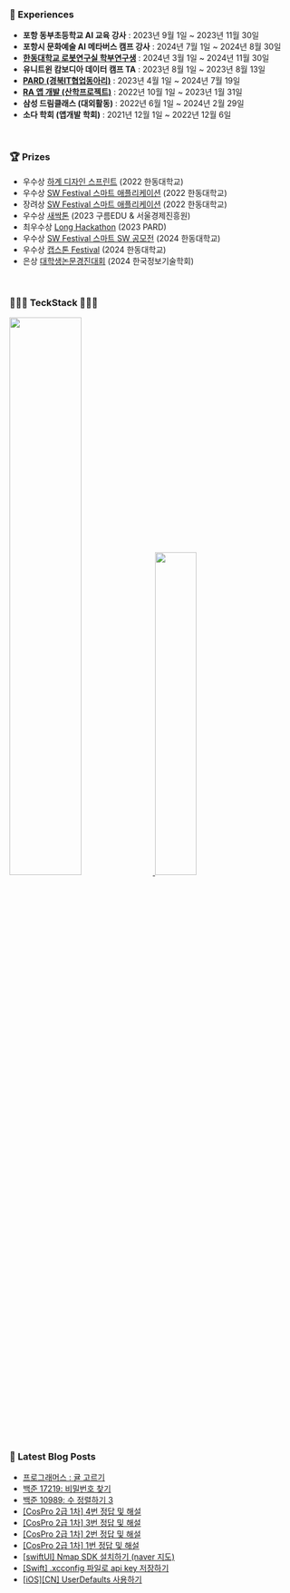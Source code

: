 ### 🙈 Experiences

- **포항 동부초등학교 AI 교육 강사** : 2023년 9월 1일 ~ 2023년 11월 30일<br>
- **포항시 문화예술 AI 메타버스 캠프 강사** : 2024년 7월 1일 ~ 2024년 8월 30일<br>
- **[한동대학교 로봇연구실 학부연구생](https://github.com/haram22/Liku_App.git)** : 2024년 3월 1일 ~ 2024년 11월 30일<br>
- **유니트윈 캄보디아 데이터 캠프 TA** : 2023년 8월 1일 ~ 2023년 8월 13일<br>
- **[PARD (경북IT협업동아리)](https://github.com/haram22/PARD_iOS)** : 2023년 4월 1일 ~ 2024년 7월 19일<br>
- **[RA 앱 개발 (산학프로젝트)](https://github.com/haram22/RA_app_2.git)** : 2022년 10월 1일 ~ 2023년 1월 31일<br>
- **삼성 드림클래스 (대외활동)** : 2022년 6월 1일 ~ 2024년 2월 29일<br>
- **소다 학회 (앱개발 학회)** : 2021년 12월 1일 ~ 2022년 12월 6일<br>
<br>

### 🏆 Prizes

- 우수상 [하계 디자인 스프린트](https://github.com/haram22/ZeroSoda22.git) (2022 한동대학교)<br>
- 우수상	[SW Festival 스마트 애플리케이션](https://github.com/haram22/ZeroSoda22.git) (2022 한동대학교)<br>
- 장려상	[SW Festival 스마트 애플리케이션](https://github.com/haram22/mobile-app-project.git) (2022 한동대학교)<br>
- 우수상	[새싹톤](https://github.com/haram22/sessakthon.git) (2023 구름EDU & 서울경제진흥원)<br>
- 최우수상  [Long Hackathon](https://github.com/haram22/Sabotage_Client.git) (2023 PARD)<br>
- 우수상	[SW Festival 스마트 SW 공모전](https://github.com/haram22/Sabotage_Client.git) (2024 한동대학교)<br>
- 우수상	[캡스톤 Festival](https://github.com/haram22/Liku_App.git) (2024 한동대학교)<br>
- 은상	[대학생논문경진대회](https://github.com/haram22/Liku_App.git) (2024 한국정보기술학회)<br>
<br>

### 👩🏻‍💻 TeckStack 👩🏻‍💻

<a href="https://github.com/anuraghazra/github-readme-stats">
  <img src="https://github-readme-stats.vercel.app/api?username=haram22&show_icons=true&theme=material-palenight&hide_border=true&bg_color=20232a&icon_color=E3E3E3A8&text_color=fff&title_color=918FE0&count_private=true" width=50.2% />
</a>

<a href="https://github.com/haram22/github-stats">
<img src="https://github-readme-stats.vercel.app/api/top-langs/?username=haram22&layout=compact&theme=material-palenight&hide_border=true&bg_color=20232a&icon_color=E3E3E3A8&text_color=fff&title_color=918FE0&count_private=true" width=38.2% />
  
</a>
<a href="https://github.com/ashutosh00710/github-readme-activity-graph">
</a>
<br><br>

### 🩵 Latest Blog Posts
<ul><li><a href='https://haram22.tistory.com/94' target='_blank'>프로그래머스 : 귤 고르기</a></li><li><a href='https://haram22.tistory.com/93' target='_blank'>백준 17219: 비밀번호 찾기</a></li><li><a href='https://haram22.tistory.com/92' target='_blank'>백준 10989: 수 정렬하기 3</a></li><li><a href='https://haram22.tistory.com/91' target='_blank'>[CosPro 2급 1차] 4번 정답 및 해설</a></li><li><a href='https://haram22.tistory.com/90' target='_blank'>[CosPro 2급 1차] 3번 정답 및 해설</a></li><li><a href='https://haram22.tistory.com/89' target='_blank'>[CosPro 2급 1차] 2번 정답 및 해설</a></li><li><a href='https://haram22.tistory.com/87' target='_blank'>[CosPro 2급 1차] 1번 정답 및 해설</a></li><li><a href='https://haram22.tistory.com/85' target='_blank'>[swiftUI] Nmap SDK 설치하기 (naver 지도)</a></li><li><a href='https://haram22.tistory.com/84' target='_blank'>[Swift] .xcconfig 파일로 api key 저장하기</a></li><li><a href='https://haram22.tistory.com/83' target='_blank'>[iOS][CN] UserDefaults 사용하기</a></li></ul>
